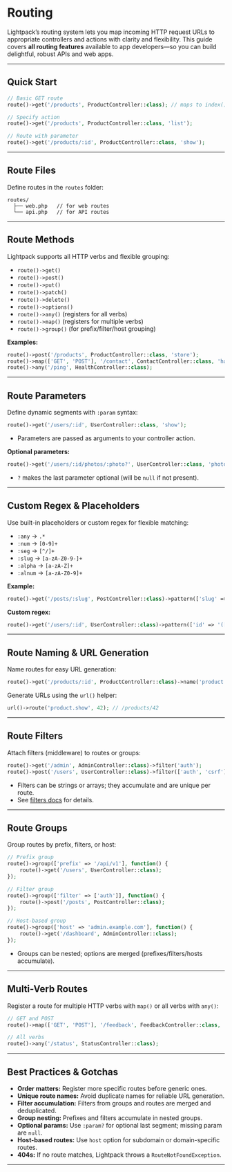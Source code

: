 # Routing

Lightpack’s routing system lets you map incoming HTTP request URLs to appropriate controllers and actions with clarity and flexibility. This guide covers **all routing features** available to app developers—so you can build delightful, robust APIs and web apps.

---

## Quick Start

```php
// Basic GET route
route()->get('/products', ProductController::class); // maps to index()

// Specify action
route()->get('/products', ProductController::class, 'list');

// Route with parameter
route()->get('/products/:id', ProductController::class, 'show');
```

---

## Route Files

Define routes in the `routes` folder:

```
routes/
  ├── web.php   // for web routes
  └── api.php   // for API routes
```

---

## Route Methods

Lightpack supports all HTTP verbs and flexible grouping:
- `route()->get()`
- `route()->post()`
- `route()->put()`
- `route()->patch()`
- `route()->delete()`
- `route()->options()`
- `route()->any()` (registers for all verbs)
- `route()->map()` (registers for multiple verbs)
- `route()->group()` (for prefix/filter/host grouping)

**Examples:**
```php
route()->post('/products', ProductController::class, 'store');
route()->map(['GET', 'POST'], '/contact', ContactController::class, 'handle');
route()->any('/ping', HealthController::class);
```

---

## Route Parameters

Define dynamic segments with `:param` syntax:
```php
route()->get('/users/:id', UserController::class, 'show');
```
- Parameters are passed as arguments to your controller action.

**Optional parameters:**
```php
route()->get('/users/:id/photos/:photo?', UserController::class, 'photo');
```
- `?` makes the last parameter optional (will be `null` if not present).

---

## Custom Regex & Placeholders

Use built-in placeholders or custom regex for flexible matching:
- `:any` → `.*`
- `:num` → `[0-9]+`
- `:seg` → `[^/]+`
- `:slug` → `[a-zA-Z0-9-]+`
- `:alpha` → `[a-zA-Z]+`
- `:alnum` → `[a-zA-Z0-9]+`

**Example:**
```php
route()->get('/posts/:slug', PostController::class)->pattern(['slug' => ':slug']);
```
**Custom regex:**
```php
route()->get('/users/:id', UserController::class)->pattern(['id' => '([0-9]{4})']);
```

---

## Route Naming & URL Generation

Name routes for easy URL generation:
```php
route()->get('/products/:id', ProductController::class)->name('product.show');
```
Generate URLs using the `url()` helper:
```php
url()->route('product.show', 42); // /products/42
```

---

## Route Filters

Attach filters (middleware) to routes or groups:
```php
route()->get('/admin', AdminController::class)->filter('auth');
route()->post('/users', UserController::class)->filter(['auth', 'csrf']);
```
- Filters can be strings or arrays; they accumulate and are unique per route.
- See [filters docs](filters.md) for details.

---

## Route Groups

Group routes by prefix, filters, or host:
```php
// Prefix group
route()->group(['prefix' => '/api/v1'], function() {
    route()->get('/users', UserController::class);
});

// Filter group
route()->group(['filter' => ['auth']], function() {
    route()->post('/posts', PostController::class);
});

// Host-based group
route()->group(['host' => 'admin.example.com'], function() {
    route()->get('/dashboard', AdminController::class);
});
```
- Groups can be nested; options are merged (prefixes/filters/hosts accumulate).

---

## Multi-Verb Routes

Register a route for multiple HTTP verbs with `map()` or all verbs with `any()`:
```php
// GET and POST
route()->map(['GET', 'POST'], '/feedback', FeedbackController::class, 'submit');

// All verbs
route()->any('/status', StatusController::class);
```

---

## Best Practices & Gotchas

- **Order matters:** Register more specific routes before generic ones.
- **Unique route names:** Avoid duplicate names for reliable URL generation.
- **Filter accumulation:** Filters from groups and routes are merged and deduplicated.
- **Group nesting:** Prefixes and filters accumulate in nested groups.
- **Optional params:** Use `:param?` for optional last segment; missing param are `null`.
- **Host-based routes:** Use `host` option for subdomain or domain-specific routes.
- **404s:** If no route matches, Lightpack throws a `RouteNotFoundException`.

---